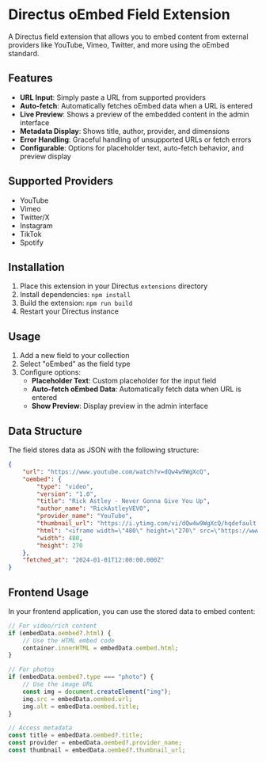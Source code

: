 # Directus oEmbed Field Extension

A Directus field extension that allows you to embed content from external providers like YouTube, Vimeo, Twitter, and more using the oEmbed standard.

## Features

- **URL Input**: Simply paste a URL from supported providers
- **Auto-fetch**: Automatically fetches oEmbed data when a URL is entered
- **Live Preview**: Shows a preview of the embedded content in the admin interface
- **Metadata Display**: Shows title, author, provider, and dimensions
- **Error Handling**: Graceful handling of unsupported URLs or fetch errors
- **Configurable**: Options for placeholder text, auto-fetch behavior, and preview display

## Supported Providers

- YouTube
- Vimeo
- Twitter/X
- Instagram
- TikTok
- Spotify

## Installation

1. Place this extension in your Directus `extensions` directory
2. Install dependencies: `npm install`
3. Build the extension: `npm run build`
4. Restart your Directus instance

## Usage

1. Add a new field to your collection
2. Select "oEmbed" as the field type
3. Configure options:
   - **Placeholder Text**: Custom placeholder for the input field
   - **Auto-fetch oEmbed Data**: Automatically fetch data when URL is entered
   - **Show Preview**: Display preview in the admin interface

## Data Structure

The field stores data as JSON with the following structure:

```json
{
	"url": "https://www.youtube.com/watch?v=dQw4w9WgXcQ",
	"oembed": {
		"type": "video",
		"version": "1.0",
		"title": "Rick Astley - Never Gonna Give You Up",
		"author_name": "RickAstleyVEVO",
		"provider_name": "YouTube",
		"thumbnail_url": "https://i.ytimg.com/vi/dQw4w9WgXcQ/hqdefault.jpg",
		"html": "<iframe width=\"480\" height=\"270\" src=\"https://www.youtube.com/embed/dQw4w9WgXcQ\" frameborder=\"0\" allowfullscreen></iframe>",
		"width": 480,
		"height": 270
	},
	"fetched_at": "2024-01-01T12:00:00.000Z"
}
```

## Frontend Usage

In your frontend application, you can use the stored data to embed content:

```javascript
// For video/rich content
if (embedData.oembed?.html) {
	// Use the HTML embed code
	container.innerHTML = embedData.oembed.html;
}

// For photos
if (embedData.oembed?.type === "photo") {
	// Use the image URL
	const img = document.createElement("img");
	img.src = embedData.oembed.url;
	img.alt = embedData.oembed.title;
}

// Access metadata
const title = embedData.oembed?.title;
const provider = embedData.oembed?.provider_name;
const thumbnail = embedData.oembed?.thumbnail_url;
```


